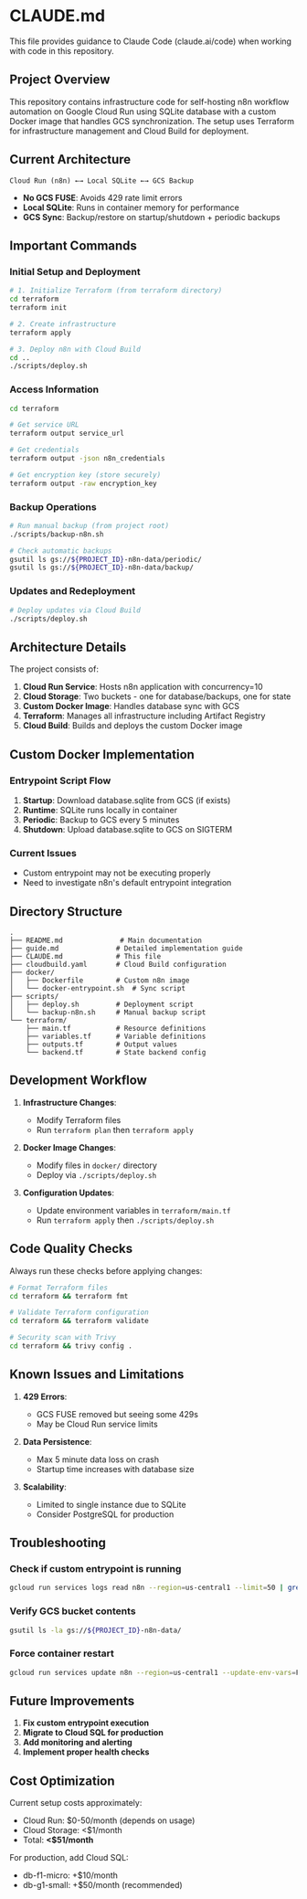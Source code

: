 # CLAUDE.md

This file provides guidance to Claude Code (claude.ai/code) when working with code in this repository.

## Project Overview

This repository contains infrastructure code for self-hosting n8n workflow automation on Google Cloud Run using SQLite database with a custom Docker image that handles GCS synchronization. The setup uses Terraform for infrastructure management and Cloud Build for deployment.

## Current Architecture

```
Cloud Run (n8n) ←→ Local SQLite ←→ GCS Backup
```

- **No GCS FUSE**: Avoids 429 rate limit errors
- **Local SQLite**: Runs in container memory for performance
- **GCS Sync**: Backup/restore on startup/shutdown + periodic backups

## Important Commands

### Initial Setup and Deployment
```bash
# 1. Initialize Terraform (from terraform directory)
cd terraform
terraform init

# 2. Create infrastructure
terraform apply

# 3. Deploy n8n with Cloud Build
cd ..
./scripts/deploy.sh
```

### Access Information
```bash
cd terraform

# Get service URL
terraform output service_url

# Get credentials
terraform output -json n8n_credentials

# Get encryption key (store securely)
terraform output -raw encryption_key
```

### Backup Operations
```bash
# Run manual backup (from project root)
./scripts/backup-n8n.sh

# Check automatic backups
gsutil ls gs://${PROJECT_ID}-n8n-data/periodic/
gsutil ls gs://${PROJECT_ID}-n8n-data/backup/
```

### Updates and Redeployment
```bash
# Deploy updates via Cloud Build
./scripts/deploy.sh
```

## Architecture Details

The project consists of:

1. **Cloud Run Service**: Hosts n8n application with concurrency=10
2. **Cloud Storage**: Two buckets - one for database/backups, one for state
3. **Custom Docker Image**: Handles database sync with GCS
4. **Terraform**: Manages all infrastructure including Artifact Registry
5. **Cloud Build**: Builds and deploys the custom Docker image

## Custom Docker Implementation

### Entrypoint Script Flow
1. **Startup**: Download database.sqlite from GCS (if exists)
2. **Runtime**: SQLite runs locally in container
3. **Periodic**: Backup to GCS every 5 minutes
4. **Shutdown**: Upload database.sqlite to GCS on SIGTERM

### Current Issues
- Custom entrypoint may not be executing properly
- Need to investigate n8n's default entrypoint integration

## Directory Structure

```
.
├── README.md              # Main documentation
├── guide.md              # Detailed implementation guide
├── CLAUDE.md             # This file
├── cloudbuild.yaml       # Cloud Build configuration
├── docker/
│   ├── Dockerfile        # Custom n8n image
│   └── docker-entrypoint.sh  # Sync script
├── scripts/
│   ├── deploy.sh         # Deployment script
│   └── backup-n8n.sh     # Manual backup script
└── terraform/
    ├── main.tf           # Resource definitions
    ├── variables.tf      # Variable definitions
    ├── outputs.tf        # Output values
    └── backend.tf        # State backend config
```

## Development Workflow

1. **Infrastructure Changes**: 
   - Modify Terraform files
   - Run `terraform plan` then `terraform apply`

2. **Docker Image Changes**:
   - Modify files in `docker/` directory
   - Deploy via `./scripts/deploy.sh`

3. **Configuration Updates**: 
   - Update environment variables in `terraform/main.tf`
   - Run `terraform apply` then `./scripts/deploy.sh`

## Code Quality Checks

Always run these checks before applying changes:

```bash
# Format Terraform files
cd terraform && terraform fmt

# Validate Terraform configuration
cd terraform && terraform validate

# Security scan with Trivy
cd terraform && trivy config .
```

## Known Issues and Limitations

1. **429 Errors**: 
   - GCS FUSE removed but seeing some 429s
   - May be Cloud Run service limits

2. **Data Persistence**:
   - Max 5 minute data loss on crash
   - Startup time increases with database size

3. **Scalability**:
   - Limited to single instance due to SQLite
   - Consider PostgreSQL for production

## Troubleshooting

### Check if custom entrypoint is running
```bash
gcloud run services logs read n8n --region=us-central1 --limit=50 | grep -E "Starting database|Backing up"
```

### Verify GCS bucket contents
```bash
gsutil ls -la gs://${PROJECT_ID}-n8n-data/
```

### Force container restart
```bash
gcloud run services update n8n --region=us-central1 --update-env-vars=FORCE_RESTART=$(date +%s)
```

## Future Improvements

1. **Fix custom entrypoint execution**
2. **Migrate to Cloud SQL for production**
3. **Add monitoring and alerting**
4. **Implement proper health checks**

## Cost Optimization

Current setup costs approximately:
- Cloud Run: $0-50/month (depends on usage)
- Cloud Storage: <$1/month
- Total: **<$51/month**

For production, add Cloud SQL:
- db-f1-micro: +$10/month
- db-g1-small: +$50/month (recommended)